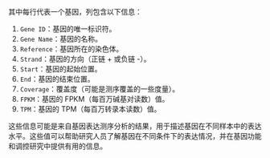 其中每行代表一个基因，列包含以下信息：

1. `Gene ID`：基因的唯一标识符。
2. `Gene Name`：基因的名称。
3. `Reference`：基因所在的染色体。
4. `Strand`：基因的方向（正链 + 或负链 -）。
5. `Start`：基因的起始位置。
6. `End`：基因的结束位置。
7. `Coverage`：覆盖度（可能是测序覆盖的一些度量）。
8. `FPKM`：基因的 FPKM（每百万碱基对读数）值。
9. `TPM`：基因的 TPM（每百万转录本读数）值。

这些信息可能是来自基因表达测序分析的结果，用于描述基因在不同样本中的表达水平。这些值可以帮助研究人员了解基因在不同条件下的表达情况，并在基因功能和调控研究中提供有用的信息。
